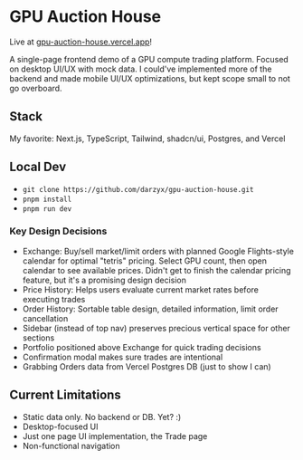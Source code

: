 # GPU Auction House

Live at [gpu-auction-house.vercel.app](https://gpu-auction-house.vercel.app)!

A single-page frontend demo of a GPU compute trading platform. Focused on desktop UI/UX with mock data. I could've implemented more of the backend and made mobile UI/UX optimizations, but kept scope small to not go overboard.

## Stack

My favorite: Next.js, TypeScript, Tailwind, shadcn/ui, Postgres, and Vercel

## Local Dev

-   `git clone https://github.com/darzyx/gpu-auction-house.git`
-   `pnpm install`
-   `pnpm run dev`

### Key Design Decisions

-   Exchange: Buy/sell market/limit orders with planned Google Flights-style calendar for optimal "tetris" pricing. Select GPU count, then open calendar to see available prices. Didn't get to finish the calendar pricing feature, but it's a promising design decision
-   Price History: Helps users evaluate current market rates before executing trades
-   Order History: Sortable table design, detailed information, limit order cancellation
-   Sidebar (instead of top nav) preserves precious vertical space for other sections
-   Portfolio positioned above Exchange for quick trading decisions
-   Confirmation modal makes sure trades are intentional
-   Grabbing Orders data from Vercel Postgres DB (just to show I can)

## Current Limitations

-   Static data only. No backend or DB. Yet? :)
-   Desktop-focused UI
-   Just one page UI implementation, the Trade page
-   Non-functional navigation
